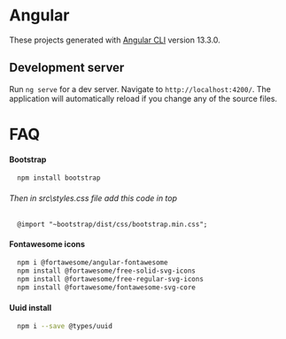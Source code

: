 # Angular

These projects generated with [Angular CLI](https://github.com/angular/angular-cli) version 13.3.0.

## Development server

Run `ng serve` for a dev server. Navigate to `http://localhost:4200/`. The application will automatically reload if you change any of the source files.

# FAQ

#### Bootstrap
```bash
  npm install bootstrap
```
###### Then in src\styles.css file add this code in top
```
  @import "~bootstrap/dist/css/bootstrap.min.css";
```
#### Fontawesome icons
```bash
  npm i @fortawesome/angular-fontawesome
  npm install @fortawesome/free-solid-svg-icons
  npm install @fortawesome/free-regular-svg-icons
  npm install @fortawesome/fontawesome-svg-core
```

#### Uuid install
```bash
  npm i --save @types/uuid
```

